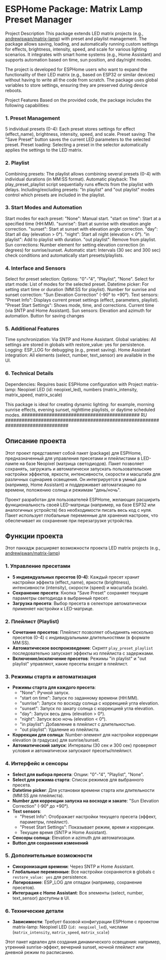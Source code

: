 # ESPHome Package: Matrix Lamp Preset Manager
Project Description
This package extends LED matrix projects (e.g., [andrewjswan/matrix-lamp](https://github.com/andrewjswan/matrix-lamp)) with preset and playlist management. The package allows saving, loading, and automatically running custom settings for effects, brightness, intensity, speed, and scale for various lighting scenarios. It integrates with smart home systems (e.g., Home Assistant) and supports automation based on time, sun position, and day/night modes.

The project is developed for ESPHome users who want to expand the functionality of their LED matrix (e.g., based on ESP32 or similar devices) without having to write all the code from scratch. The package uses global variables to store settings, ensuring they are preserved during device reboots.

Project Features
Based on the provided code, the package includes the following capabilities:

### 1. Preset Management
5 individual presets (0-4): Each preset stores settings for effect (effect_name), brightness, intensity, speed, and scale.
Preset saving: The "Save Preset" button saves the current LED parameters to the selected preset.
Preset loading: Selecting a preset in the selector automatically applies the settings to the LED matrix.
### 2. Playlist
Combining presets: The playlist allows combining several presets (0-4) with individual durations (in MM:SS format).
Automatic playback: The play_preset_playlist script sequentially runs effects from the playlist with delays.
Including/excluding presets: "In playlist" and "out playlist" modes control which presets are included in the playlist.
### 3. Start Modes and Automation
Start modes for each preset:
"None": Manual start.
"start on time": Start at a specified time (HH:MM).
"sunrise": Start at sunrise with elevation angle correction.
"sunset": Start at sunset with elevation angle correction.
"day": Start all day (elevation > 0°).
"night": Start all night (elevation < 0°).
"in playlist": Add to playlist with duration.
"out playlist": Remove from playlist.
Sun corrections: Number element for setting elevation correction (in degrees) for sunrise/sunset.
Automatic start: Intervals (30 sec and 300 sec) check conditions and automatically start presets/playlists.
### 4. Interface and Sensors
Select for preset selection: Options: "0"-"4", "Playlist", "None".
Select for start mode: List of modes for the selected preset.
Datetime picker: For setting start time or duration (MM:SS for playlist).
Number for sunrise and sunset correction: "Sun Elevation Correction" (-90° to +90°).
Text sensors:
"Preset Info": Displays current preset settings (effect, parameters, playlist).
"Preset Start Settings": Shows mode, time, and corrections.
Current time (via SNTP and Home Assistant).
Sun sensors: Elevation and azimuth for automation.
Button for saving changes
### 5. Additional Features
Time synchronization: Via SNTP and Home Assistant.
Global variables: All settings are stored in globals with restore_value: yes for persistence.
Logging: ESP_LOG for debugging (e.g., preset saving).
Home Assistant integration: All elements (select, number, text_sensor) are available in the UI.
### 6. Technical Details
Dependencies: Requires basic ESPHome configuration with Project matrix-lamp: Neopixel LED (id: neopixel_led), numbers (matrix_intensity, matrix_speed, matrix_scale)

This package is ideal for creating dynamic lighting: for example, morning sunrise effects, evening sunset, nighttime playlists, or daytime scheduled modes.
###########################################       RU          ###############################################################################
## Описание проекта

Этот проект представляет собой пакет (package) для ESPHome, предназначенный для управления пресетами и плейлистами в LED-лампе на базе Neopixel (матрица светодиодов). Пакет позволяет сохранять, загружать и автоматически запускать пользовательские настройки эффектов, яркости, интенсивности, скорости и масштаба для различных сценариев освещения. Он интегрируется в умный дом (например, Home Assistant) и поддерживает автоматизацию по времени, положению солнца и режимам "день/ночь".

Проект разработан для пользователей ESPHome, желающих расширить функциональность своей LED-матрицы (например, на базе ESP32 или аналогичных устройств) без необходимости писать весь код с нуля. Пакет использует глобальные переменные для хранения настроек, что обеспечивает их сохранение при перезагрузке устройства.

## Функции проекта

Этот паккадж расширяет возможности проекта LED matrix projects (e.g., [andrewjswan/matrix-lamp](https://github.com/andrewjswan/matrix-lamp)) 

### 1. **Управление пресетами**
   - **5 индивидуальных пресетов (0-4)**: Каждый пресет хранит настройки эффекта (effect_name), яркости (brightness), интенсивности (intensity), скорости (speed) и масштаба (scale).
   - **Сохранение пресета**: Кнопка "Save Preset" сохраняет текущие параметры светодиода в выбранный пресет.
   - **Загрузка пресета**: Выбор пресета в селекторе автоматически применяет настройки к LED-матрице.

### 2. **Плейлист (Playlist)**
   - **Сочетание пресетов**: Плейлист позволяет объединять несколько пресетов (0-4) с индивидуальными длительностями (в формате MM:SS).
   - **Автоматическое воспроизведение**: Скрипт `play_preset_playlist` последовательно запускает эффекты из плейлиста с задержками.
   - **Включение/исключение пресетов**: Режимы "in playlist" и "out playlist" управляют, какие пресеты входят в плейлист.

### 3. **Режимы старта и автоматизация**
   - **Режимы старта для каждого пресета**:
     - "None": Ручной запуск.
     - "start on time": Запуск по заданному времени (HH:MM).
     - "sunrise": Запуск по восходу солнца с коррекцией угла elevation.
     - "sunset": Запуск по закату солнца с коррекцией угла elevation.
     - "day": Запуск весь день (elevation > 0°).
     - "night": Запуск всю ночь (elevation < 0°).
     - "in playlist": Добавление в плейлист с длительностью.
     - "out playlist": Удаление из плейлиста.
   - **Коррекции для солнца**: Number-элемент для настройки коррекции elevation (в градусах) для sunrise/sunset.
   - **Автоматический запуск**: Интервалы (30 сек и 300 сек) проверяют условия и автоматически запускают пресеты/плейлист.

### 4. **Интерфейс и сенсоры**
   - **Select для выбора пресета**: Опции: "0"-"4", "Playlist", "None".
   - **Select для режима старта**: Список режимов для выбранного пресета.
   - **Datetime picker**: Для установки времени старта или длительности (MM:SS для плейлиста).
   - **Number для коррекции запуска на восходе и закате**: "Sun Elevation Correction" (-90° до +90°).
   - **Text sensors**:
     - "Preset Info": Отображает настройки текущего пресета (эффект, параметры, плейлист).
     - "Preset Start Settings": Показывает режим, время и коррекции.
     - Текущее время (SNTP и Home Assistant).
   - **Сенсоры солнца**: Elevation и azimuth для автоматизации.
   - **Button для сохранения изменений**

### 5. **Дополнительные возможности**
   - **Синхронизация времени**: Через SNTP и Home Assistant.
   - **Глобальные переменные**: Все настройки сохраняются в globals с `restore_value: yes` для persistence.
   - **Логирование**: ESP_LOG для отладки (например, сохранение пресетов).
   - **Интеграция с Home Assistant**: Все элементы (select, number, text_sensor) доступны в UI.

### 6. **Технические детали**
   - **Зависимости**: Требует базовой конфигурации ESPHome с проектом matrix-lamp:  Neopixel LED (`id: neopixel_led`), числами (`matrix_intensity`, `matrix_speed`, `matrix_scale`) 

Этот пакет идеален для создания динамического освещения: например, утренний sunrise-эффект, вечерний sunset, ночной плейлист или дневной режим по расписанию.
